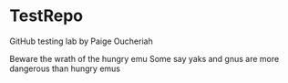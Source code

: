 # TestRepo
GitHub testing lab by Paige Oucheriah

Beware the wrath of the hungry emu
Some say yaks and gnus are more dangerous than hungry emus
